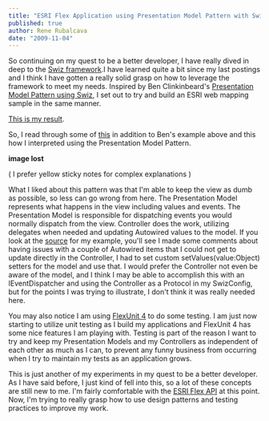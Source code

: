 ```yaml
---
title: "ESRI Flex Application using Presentation Model Pattern with Swiz"
published: true
author: Rene Rubalcava
date: "2009-11-04"
---
```


So continuing on my quest to be a better developer, I have really dived in deep to the [Swiz framework](http://swizframework.org/).I have learned quite a bit since my last postings and I think I have gotten a really solid grasp on how to leverage the framework to meet my needs. Inspired by Ben Clinkinbeard's [Presentation Model Pattern using Swiz](http://www.benclinkinbeard.com/2009/05/swiz-example-application-with-presentation-model-pattern/), I set out to try and build an ESRI web mapping sample in the same manner.

[This is my result](https://odoe.net/thelab/flex/swizmappresentationmodel/SwizMapPresentationModel.html).

So, I read through some of [this](http://martinfowler.com/eaaDev/PresentationModel.html) in addition to Ben's example above and this how I interpreted using the Presentation Model Pattern.  
  
**image lost**

( I prefer yellow sticky notes for complex explanations )

What I liked about this pattern was that I'm able to keep the view as dumb as possible, so less can go wrong from here. The Presentation Model represents what happens in the view including values and events. The Presentation Model is responsible for dispatching events you would normally dispatch from the view. Controller does the work, utilizing delegates when needed and updating Autowired values to the model. If you look at the [source](https://odoe.net/thelab/flex/swizmappresentationmodel/srcview/index.html) for my example, you'll see I made some comments about having issues with a couple of Autowired items that I could not get to update directly in the Controller, I had to set custom setValues(value:Object) setters for the model and use that. I would prefer the Controller not even be aware of the model, and I think I may be able to accomplish this with an IEventDispatcher and using the Controller as a Protocol in my SwizConfig, but for the points I was trying to illustrate, I don't think it was really needed here.

You may also notice I am using [FlexUnit 4](http://opensource.adobe.com/wiki/display/flexunit/FlexUnit+4+feature+overview) to do some testing. I am just now starting to utilize unit testing as I build my applications and FlexUnit 4 has some nice features I am playing with. Testing is part of the reason I want to try and keep my Presentation Models and my Controllers as independent of each other as much as I can, to prevent any funny business from occurring when I try to maintain my tests as an application grows.

This is just another of my experiments in my quest to be a better developer. As I have said before, I just kind of fell into this, so a lot of these concepts are still new to me. I'm fairly comfortable with the [ESRI Flex API](http://resources.esri.com/arcgisserver/apis/flex/) at this point. Now, I'm trying to really grasp how to use design patterns and testing practices to improve my work.
